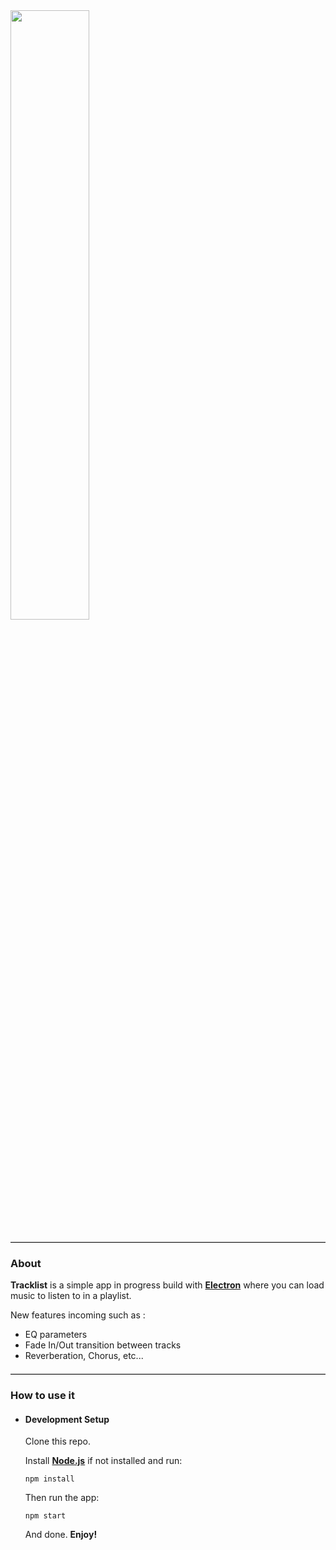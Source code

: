 <style>
hr {
  border: none;
  border-top: 1px solid #ccc;
  margin: 20px 0;
}
</style>

<div style="center">
<img src="https://i.ibb.co/QjSHzMX/tracklist.png" style="width:50%">
</div>

<hr>

### About

**Tracklist** is a simple app in progress build with <a href="https://electronjs.org" target="_blank"> **Electron**</a> where you can load music to listen to in a playlist.

New features incoming such as : 
- EQ parameters
- Fade In/Out transition between tracks
- Reverberation, Chorus, etc...

<hr>

### How to use it

- #### Development Setup

	Clone this repo.

	Install <a target="_blank" href="https://nodejs.org/">**Node.js**</a> if not installed and run:

	`npm install`

	Then run the app:
	
	`npm start`
	
	And done. **Enjoy!**


